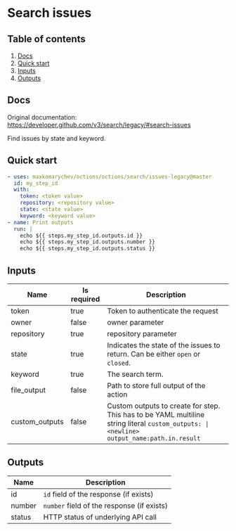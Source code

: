 # Search issues

## Table of contents

1. [Docs](#docs)
1. [Quick start](#quick-start)
1. [Inputs](#inputs)
1. [Outputs](#outputs)

<a name="quick-start" ></a>
## Docs

Original documentation: https://developer.github.com/v3/search/legacy/#search-issues

Find issues by state and keyword.


<a name="quick start" ></a>
## Quick start

```yaml
- uses: maxkomarychev/octions/octions/search/issues-legacy@master
  id: my_step_id
  with:
    token: <token value>
    repository: <repository value>
    state: <state value>
    keyword: <keyword value>
- name: Print outputs
  run: |
    echo ${{ steps.my_step_id.outputs.id }}
    echo ${{ steps.my_step_id.outputs.number }}
    echo ${{ steps.my_step_id.outputs.status }}
```


<a name="inputs" ></a>
## Inputs

| Name | Is required | Description |
|---|---|---|
|token|true|Token to authenticate the request
|owner|false|owner parameter
|repository|true|repository parameter
|state|true|Indicates the state of the issues to return. Can be either `open` or `closed`.
|keyword|true|The search term.
|file_output|false|Path to store full output of the action
|custom_outputs|false|Custom outputs to create for step. This has to be YAML multiline string literal `custom_outputs: \|<newline> output_name:path.in.result`

<a name="outputs" ></a>
## Outputs

| Name | Description |
|---|---|
|id|`id` field of the response (if exists)|
|number|`number` field of the response (if exists)|
|status|HTTP status of underlying API call|

